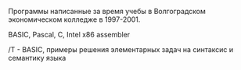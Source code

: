 Программы написанные за время учебы в Волгоградском экономическом колледже в 1997-2001.

BASIC, Pascal, C, Intel x86 assembler

/T - BASIC, примеры решения элементарных задач на синтаксис и семантику языка
